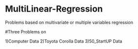 # MultiLinear-Regression

Problems based on multivariate or multiple variables regression 

#Three Problems on

1)Computer Data
2)Toyota Corolla Data
3)50_StartUP Data
